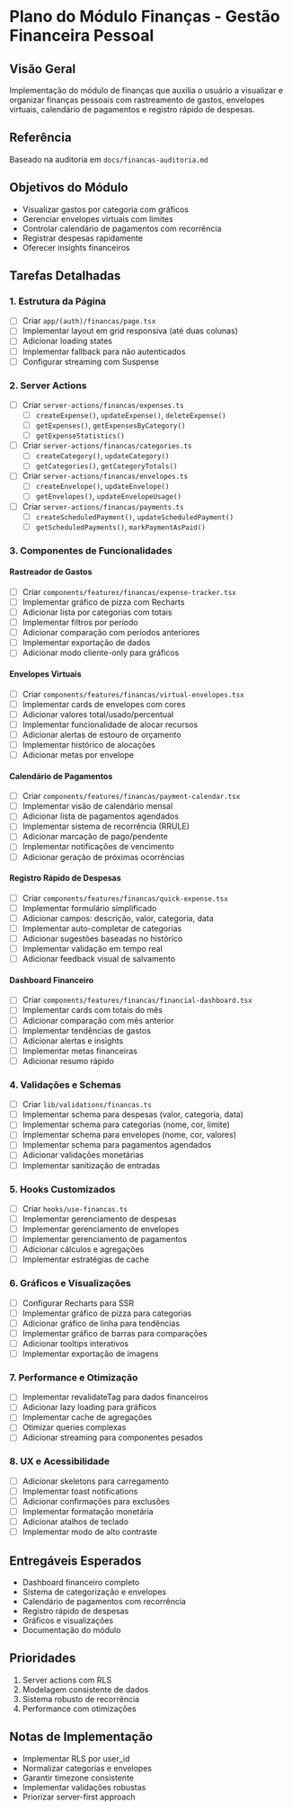 # Plano do Módulo Finanças - Gestão Financeira Pessoal

## Visão Geral
Implementação do módulo de finanças que auxilia o usuário a visualizar e organizar finanças pessoais com rastreamento de gastos, envelopes virtuais, calendário de pagamentos e registro rápido de despesas.

## Referência
Baseado na auditoria em `docs/financas-auditoria.md`

## Objetivos do Módulo
- Visualizar gastos por categoria com gráficos
- Gerenciar envelopes virtuais com limites
- Controlar calendário de pagamentos com recorrência
- Registrar despesas rapidamente
- Oferecer insights financeiros

## Tarefas Detalhadas

### 1. Estrutura da Página
- [ ] Criar `app/(auth)/financas/page.tsx`
- [ ] Implementar layout em grid responsiva (até duas colunas)
- [ ] Adicionar loading states
- [ ] Implementar fallback para não autenticados
- [ ] Configurar streaming com Suspense

### 2. Server Actions
- [ ] Criar `server-actions/financas/expenses.ts`
  - [ ] `createExpense()`, `updateExpense()`, `deleteExpense()`
  - [ ] `getExpenses()`, `getExpensesByCategory()`
  - [ ] `getExpenseStatistics()`
- [ ] Criar `server-actions/financas/categories.ts`
  - [ ] `createCategory()`, `updateCategory()`
  - [ ] `getCategories()`, `getCategoryTotals()`
- [ ] Criar `server-actions/financas/envelopes.ts`
  - [ ] `createEnvelope()`, `updateEnvelope()`
  - [ ] `getEnvelopes()`, `updateEnvelopeUsage()`
- [ ] Criar `server-actions/financas/payments.ts`
  - [ ] `createScheduledPayment()`, `updateScheduledPayment()`
  - [ ] `getScheduledPayments()`, `markPaymentAsPaid()`

### 3. Componentes de Funcionalidades

#### Rastreador de Gastos
- [ ] Criar `components/features/financas/expense-tracker.tsx`
- [ ] Implementar gráfico de pizza com Recharts
- [ ] Adicionar lista por categorias com totais
- [ ] Implementar filtros por período
- [ ] Adicionar comparação com períodos anteriores
- [ ] Implementar exportação de dados
- [ ] Adicionar modo cliente-only para gráficos

#### Envelopes Virtuais
- [ ] Criar `components/features/financas/virtual-envelopes.tsx`
- [ ] Implementar cards de envelopes com cores
- [ ] Adicionar valores total/usado/percentual
- [ ] Implementar funcionalidade de alocar recursos
- [ ] Adicionar alertas de estouro de orçamento
- [ ] Implementar histórico de alocações
- [ ] Adicionar metas por envelope

#### Calendário de Pagamentos
- [ ] Criar `components/features/financas/payment-calendar.tsx`
- [ ] Implementar visão de calendário mensal
- [ ] Adicionar lista de pagamentos agendados
- [ ] Implementar sistema de recorrência (RRULE)
- [ ] Adicionar marcação de pago/pendente
- [ ] Implementar notificações de vencimento
- [ ] Adicionar geração de próximas ocorrências

#### Registro Rápido de Despesas
- [ ] Criar `components/features/financas/quick-expense.tsx`
- [ ] Implementar formulário simplificado
- [ ] Adicionar campos: descrição, valor, categoria, data
- [ ] Implementar auto-completar de categorias
- [ ] Adicionar sugestões baseadas no histórico
- [ ] Implementar validação em tempo real
- [ ] Adicionar feedback visual de salvamento

#### Dashboard Financeiro
- [ ] Criar `components/features/financas/financial-dashboard.tsx`
- [ ] Implementar cards com totais do mês
- [ ] Adicionar comparação com mês anterior
- [ ] Implementar tendências de gastos
- [ ] Adicionar alertas e insights
- [ ] Implementar metas financeiras
- [ ] Adicionar resumo rápido

### 4. Validações e Schemas
- [ ] Criar `lib/validations/financas.ts`
- [ ] Implementar schema para despesas (valor, categoria, data)
- [ ] Implementar schema para categorias (nome, cor, limite)
- [ ] Implementar schema para envelopes (nome, cor, valores)
- [ ] Implementar schema para pagamentos agendados
- [ ] Adicionar validações monetárias
- [ ] Implementar sanitização de entradas

### 5. Hooks Customizados
- [ ] Criar `hooks/use-financas.ts`
- [ ] Implementar gerenciamento de despesas
- [ ] Implementar gerenciamento de envelopes
- [ ] Implementar gerenciamento de pagamentos
- [ ] Adicionar cálculos e agregações
- [ ] Implementar estratégias de cache

### 6. Gráficos e Visualizações
- [ ] Configurar Recharts para SSR
- [ ] Implementar gráfico de pizza para categorias
- [ ] Adicionar gráfico de linha para tendências
- [ ] Implementar gráfico de barras para comparações
- [ ] Adicionar tooltips interativos
- [ ] Implementar exportação de imagens

### 7. Performance e Otimização
- [ ] Implementar revalidateTag para dados financeiros
- [ ] Adicionar lazy loading para gráficos
- [ ] Implementar cache de agregações
- [ ] Otimizar queries complexas
- [ ] Adicionar streaming para componentes pesados

### 8. UX e Acessibilidade
- [ ] Adicionar skeletons para carregamento
- [ ] Implementar toast notifications
- [ ] Adicionar confirmações para exclusões
- [ ] Implementar formatação monetária
- [ ] Adicionar atalhos de teclado
- [ ] Implementar modo de alto contraste

## Entregáveis Esperados
- Dashboard financeiro completo
- Sistema de categorização e envelopes
- Calendário de pagamentos com recorrência
- Registro rápido de despesas
- Gráficos e visualizações
- Documentação do módulo

## Prioridades
1. Server actions com RLS
2. Modelagem consistente de dados
3. Sistema robusto de recorrência
4. Performance com otimizações

## Notas de Implementação
- Implementar RLS por user_id
- Normalizar categorias e envelopes
- Garantir timezone consistente
- Implementar validações robustas
- Priorizar server-first approach